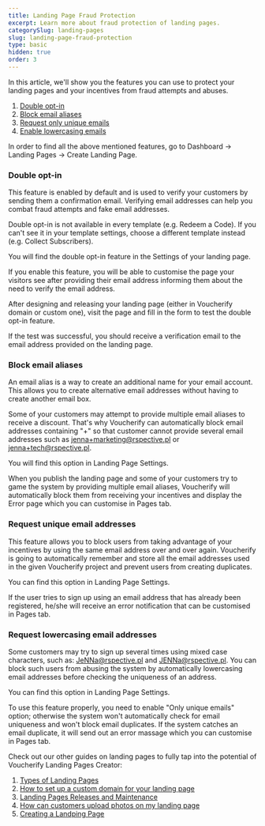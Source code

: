 ```yaml
---
title: Landing Page Fraud Protection
excerpt: Learn more about fraud protection of landing pages.
categorySlug: landing-pages
slug: landing-page-fraud-protection
type: basic
hidden: true
order: 3
---
```


In this article, we'll show you the features you can use to protect your landing pages and your incentives from fraud attempts and abuses.

1. [Double opt-in](#double-opt-in)
2. [Block email aliases](#block-email-aliases)
3. [Request only unique emails](#request-unique-email-addresses)
4. [Enable lowercasing emails](#request-lowercasing-email-addresses)

In order to find all the above mentioned features, go to Dashboard → Landing Pages → Create Landing Page.

### Double opt-in

This feature is enabled by default and is used to verify your customers by sending them a confirmation email. Verifying email addresses can help you combat fraud attempts and fake email addresses. 

Double opt-in is not available in every template (e.g. Redeem a Code). If you can't see it in your template settings, choose a different template instead (e.g. Collect Subscribers).

You will find the double opt-in feature in the Settings of your landing page. 

If you enable this feature, you will be able to customise the page your visitors see after providing their email address informing them about the need to verify the email address. 

After designing and releasing your landing page (either in Voucherify domain or custom one), visit the page and fill in the form to test the double opt-in feature. 

If the test was successful, you should receive a verification email to the email address provided on the landing page. 

### Block email aliases

An email alias is a way to create an additional name for your email account. This allows you to create alternative email addresses without having to create another email box.

Some of your customers may attempt to provide multiple email aliases to receive a discount. That's why Voucherify can automatically block email addresses containing "+" so that customer cannot provide several email addresses such as jenna+marketing@rspective.pl or jenna+tech@rspective.pl. 

You will find this option in Landing Page Settings.

When you publish the landing page and some of your customers try to game the system by providing multiple email aliases, Voucherify will automatically block them from receiving your incentives and display the Error page which you can customise in Pages tab. 

### Request unique email addresses

This feature allows you to block users from taking advantage of your incentives by using the same email address over and over again. Voucherify is going to automatically remember and store all the email addresses used in the given Voucherify project and prevent users from creating duplicates. 

You can find this option in Landing Page Settings.

If the user tries to sign up using an email address that has already been registered, he/she will receive an error notification that can be customised in Pages tab. 

### Request lowercasing email addresses

Some customers may try to sign up several times using mixed case characters, such as: JeNNa@rspective.pl and JENNa@rspective.pl. You can block such users from abusing the system by automatically lowercasing email addresses before checking the uniqueness of an address.

You can find this option in Landing Page Settings.

To use this feature properly, you need to enable "Only unique emails" option; otherwise the system won't automatically check for email uniqueness and won't block email duplicates.
If the system catches an email duplicate, it will send out an error massage which you can customise in Pages tab.

Check out our other guides on landing pages to fully tap into the potential of Voucherify Landing Pages Creator: 

1. [Types of Landing Pages](doc:types-of-landing-pages)
2. [How to set up a custom domain for your landing page](doc:custom-domain-for-landing-pages)
3. [Landing Pages Releases and Maintenance](doc:releases-and-maintenance-of-landing-pages)
4. [How can customers upload photos on my landing page](doc:upload-photos-to-a-landing-page)
5. [Creating a Landping Page](doc:creating-a-landing-page)